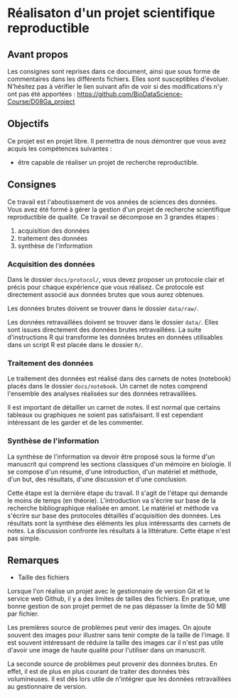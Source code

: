 # Réalisaton d'un projet scientifique reproductible

## Avant propos

Les consignes sont reprises dans ce document, ainsi que sous forme de commentaires dans les différents fichiers. Elles sont susceptibles d'évoluer. N'hésitez pas à vérifier le lien suivant afin de voir si des modifications n'y ont pas été apportées : https://github.com/BioDataScience-Course/D08Ga_project


## Objectifs

Ce projet est en projet libre. Il permettra de nous démontrer que vous avez acquis les compétences suivantes :

- être capable de réaliser un projet de recherche reproductible.

## Consignes 

Ce travail est l'aboutissement de vos années de sciences des données. Vous avez été formé à gérer la gestion d'un projet de recherche scientifique reproductible de qualité. Ce travail se décompose en 3 grandes étapes :

1. acquisition des données
2. traitement des données
3. synthèse de l'information

### Acquisition des données

Dans le dossier `docs/protocol/`,  vous devez proposer un protocole clair et précis pour chaque expérience que vous réalisez. Ce protocole est directement associé aux données brutes que vous aurez obtenues.

Les données brutes doivent se trouver dans le dossier `data/raw/`.

Les données retravaillées doivent se trouver dans le dossier `data/`. Elles sont issues directement des données brutes retravaillées. La suite d'instructions R qui transforme les données brutes en données utilisables dans un script R est placée dans le dossier `R/`.

### Traitement des données

Le traitement des données est réalisé dans des carnets de notes (notebook) placés dans le dossier `docs/notebook`. Un carnet de notes comprend l'ensemble des analyses réalisées sur des données retravaillées. 

Il est important de détailler un carnet de notes. Il est normal que certains tableaux ou graphiques ne soient pas satisfaisant. Il est cependant intéressant de les garder et de les commenter. 

### Synthèse de l'information

La synthèse de l'information va devoir être proposé sous la forme d'un manuscrit qui comprend les sections classiques d'un mémoire en biologie. Il se compose d'un résumé, d'une introduction, d'un matériel et méthode, d'un but, des résultats, d'une discussion et d'une conclusion.

Cette étape est la dernière étape du travail. Il s'agit de l'étape qui demande le moins de temps (en théorie). L'introduction va s'écrire sur base de la recherche bibliographique réalisée en amont. Le matériel et méthode va s'écrire sur base des protocoles détaillés d'acquisition des données. Les résultats sont la synthèse des éléments les plus intéressants des carnets de notes. La discussion confronte les résultats à la littérature. Cette étape n'est pas simple.

## Remarques

- Taille des fichiers

Lorsque l'on réalise un projet avec le gestionnaire de version Git et le service web Github, il y a des limites de tailles des fichiers. En pratique, une bonne gestion de son projet permet de ne pas dépasser la limite de 50 MB par fichier.

Les premières source de problèmes peut venir des images. On ajoute souvent des images pour illustrer sans tenir compte de la taille de l'image. Il est souvent intéressant de réduire la taille des images car il n'est pas utile d'avoir une image de haute qualité pour l'utiliser dans un manuscrit.

La seconde source de problèmes peut provenir des données brutes. En effet, il est de plus en plus courant de traiter des données très volumineuses. Il est dès lors utile de n'intégrer que les données retravaillées au gestionnaire de version.
